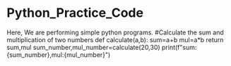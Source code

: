 # Python_Practice_Code
Here, We are performing simple python programs.
#Calculate the sum and multiplication of two numbers
def calculate(a,b):
    sum=a+b
    mul=a*b
    return sum,mul
sum_number,mul_number=calculate(20,30)
print(f"sum:{sum_number},mul:{mul_number}")
